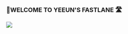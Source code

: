 ### 👻WELCOME TO YEEUN'S FASTLANE 🛣



<img src="https://img.shields.io/badge/JAVA-d50000??style=flat-square&logo=appveyor&logo=Java&logoColor=WHITE"/>





